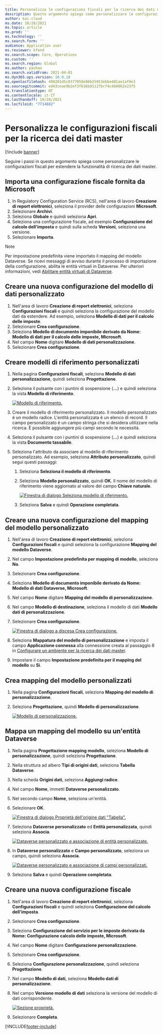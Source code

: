 ```yaml
---
title: Personalizza le configurazioni fiscali per la ricerca dei dati master
description: Questo argomento spiega come personalizzare le configurazioni fiscali per estendere la funzionalità di ricerca dei dati master.
author: kai-cloud
ms.date: 10/28/2021
ms.topic: article
ms.prod: ''
ms.technology: ''
ms.search.form: ''
audience: Application user
ms.reviewer: kfend
ms.search.scope: Core, Operations
ms.custom: ''
ms.search.region: Global
ms.author: pashao
ms.search.validFrom: 2021-04-01
ms.dyn365.ops.version: 10.0.18
ms.openlocfilehash: 498201d5c0377058e86b25953ebbe401ae1af9e3
ms.sourcegitcommit: ed43ceae9b2ef3f616b81127bcf4c4b0862e23f5
ms.translationtype: HT
ms.contentlocale: it-IT
ms.lasthandoff: 10/28/2021
ms.locfileid: "7714882"
---
```

# <a name="customize-tax-configurations-for-master-data-lookup"></a>Personalizza le configurazioni fiscali per la ricerca dei dati master

[!include [banner](../includes/banner.md)]

Seguire i passi in questo argomento spiega come personalizzare le configurazioni fiscali per estendere la funzionalità di ricerca dei dati master.

## <a name="import-a-tax-configuration-provided-by-microsoft"></a>Importa una configurazione fiscale fornita da Microsoft

1. In Regulatory Configuration Service (RCS), nell'area di lavoro **Creazione di report elettronici**, seleziona il provider delle configurazioni **Microsoft**.
2. Selezionare **Archivi**.
3. Seleziona **Globale** e quindi seleziona **Apri**.
4. Seleziona una configurazione fiscale, ad esempio **Configurazione del calcolo dell'imposta** e quindi sulla scheda **Versioni**, seleziona una versione.
5. Selezionare **Importa**.

> [!NOTE]
> Per impostazione predefinita viene importato il mapping del modello Dataverse. Se ricevi messaggi di avviso durante il processo di importazione della configurazione, abilita le entità virtuali in Dataverse. Per ulteriori informazioni, vedi [Abilitare entità virtuali di Dataverse](../../fin-ops-core/dev-itpro/power-platform/enable-virtual-entities.md).

## <a name="create-a-customized-data-model-configuration"></a>Creare una nuova configurazione del modello di dati personalizzato

1. Nell'area di lavoro **Creazione di report elettronici**, seleziona **Configurazioni fiscali** e quindi seleziona la configurazione del modello dati da estendere. Ad esempio, seleziona **Modello di dati per il calcolo delle imposte**.
2. Selezionare **Crea configurazione**.
3. Seleziona **Modello di documento imponibile derivato da Nome: Modello di dati per il calcolo delle imposte, Microsoft**.
4. Nel campo **Nome** digitare **Modello di dati personalizzazione**.
5. Selezionare **Crea configurazione**.

## <a name="create-customized-reference-models"></a>Creare modelli di riferimento personalizzati

1. Nella pagina **Configurazioni fiscali**, seleziona **Modello di dati personalizzazione**, quindi seleziona **Progettazione**.
2. Seleziona il pulsante con i puntini di sospensione (**...**) e quindi seleziona la vista **Modello di riferimento**.

    [![Modello di riferimento.](./media/pic2.png)](./media/pic2.png)

3. Creare il modello di riferimento personalizzato. Il modello personalizzato è un modello radice. L'entità personalizzata è un elenco di record. Il campo personalizzato è un campo stringa che si desidera utilizzare nella ricerca. È possibile aggiungere più campi secondo le necessità.
4. Seleziona il pulsante con i puntini di sospensione (**...**) e quindi seleziona la vista **Documento tassabile**.
5. Seleziona l'attributo da associare al modello di riferimento personalizzato. Ad esempio, seleziona **Attributo personalizzato**, quindi segui questi passaggi:

    1. Seleziona **Seleziona il modello di riferimento**.
    2. Seleziona **Modello personalizzato**, quindi **OK**. Il nome del modello di riferimento viene aggiornato al valore del campo **Chiave naturale**.

        [![Finestra di dialogo Seleziona modello di riferimento.](./media/pic5.png)](./media/pic5.png)

    3. Seleziona **Salva** e quindi **Operazione completata**.

## <a name="create-a-customized-model-mapping-configuration"></a>Creare una nuova configurazione del mapping del modello personalizzato

1. Nell'area di lavoro **Creazione di report elettronici**, seleziona **Configurazioni fiscali** e quindi seleziona la configurazione **Mapping del modello Dataverse**.
2. Nel campo **Impostazione predefinita per mapping di modello**, seleziona **No**.
3. Selezionare **Crea configurazione**.
4. Seleziona **Modello di documento imponibile derivato da Nome: Modello di dati Dataverse, Microsoft**.
5. Nel campo **Nome** digitare **Mapping del modello di personalizzazione**.
6. Nel campo **Modello di destinazione**, seleziona il modello di dati **Modello dati di personalizzazione**.
7. Selezionare **Crea configurazione**.

    [![Finestra di dialogo a discesa Crea configurazione.](./media/pic6.png)](./media/pic6.png)

8. Seleziona **Mappatura del modello di personalizzazione** e imposta il campo **Applicazione connessa** alla connessione creata al passaggio 8 in [Configurare un ambiente per la ricerca dei dati master](tax-service-set-up-environment-master-data-lookup.md).
9. Impostare il campo **Impostazione predefinita per il mapping del modello** su **Sì**.

## <a name="create-customized-model-mappings"></a>Crea mapping del modello personalizzati

1. Nella pagina **Configurazioni fiscali**, seleziona **Mapping del modello di personalizzazione**.
2. Seleziona **Progettazione**, quindi **Modello di personalizzazione**.

    [![Modello di personalizzazione.](./media/pic8.png)](./media/pic8.png)

## <a name="map-a-model-mapping-to-a-dataverse-entity"></a>Mappa un mapping del modello su un'entità Dataverse

1. Nella pagina **Progettazione mapping modello**, seleziona **Modello di personalizzazione**, quindi seleziona **Progettazione**.
2. Nella struttura ad albero **Tipi di origini dati**, seleziona **Tabella Dataverse**.
3. Nella scheda **Origini dati**, seleziona **Aggiungi radice**.
4. Nel campo **Nome**, immetti **Dataverse personalizzato**.
5. Nel secondo campo **Nome**, seleziona un'entità.
6. Selezionare **OK**.

    [![Finestra di dialogo Proprietà dell'origine dati "Tabella".](./media/pic9.png)](./media/pic9.png)

7. Seleziona **Dataverse personalizzato** ed **Entità personalizzata**, quindi seleziona **Associa**.

    [![Dataverse personalizzato e associazione di entità personalizzate.](./media/pic10.png)](./media/pic10.png)

8. In **Dataverse personalizzato** e **Campo personalizzato**, seleziona un campo, quindi seleziona **Associa**.

    [![Dataverse personalizzato e associazione di campi personalizzati.](./media/pic11.png)](./media/pic11.png)

9. Seleziona **Salva** e quindi **Operazione completata**.

## <a name="create-a-customized-tax-configuration"></a>Creare una nuova configurazione fiscale

1. Nell'area di lavoro **Creazione di report elettronici**, seleziona **Configurazioni fiscali** e quindi seleziona **Configurazione del calcolo dell'imposta**.
2. Selezionare **Crea configurazione**.
3. Seleziona **Configurazione del servizio per le imposte derivata da Nome: Configurazione calcolo delle imposte, Microsoft**.
4. Nel campo **Nome** digitare **Configurazione personalizzazione**.
5. Selezionare **Crea configurazione**.
6. Seleziona **Configurazione personalizzazione**, quindi seleziona **Progettazione**.
7. Nel campo **Modello di dati**, seleziona **Modello dati di personalizzazione**.
8. Nel campo **Versione modello di dati** seleziona la versione del modello di dati corrispondente.

    [![Sezione proprietà.](./media/pic13.png)](./media/pic13.png)

9. Selezionare **Completa**.

[!INCLUDE[footer-include](../../includes/footer-banner.md)]
